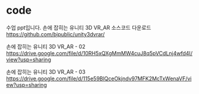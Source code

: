 # code
수업 ppt입니다.
손에 잡히는 유니티 3D VR_AR 소스코드 다운로드
https://github.com/bjpublic/unity3dvrar/

손에 잡히는 유니티 3D VR_AR - 02
https://drive.google.com/file/d/10RH5xQXgMmMW4cuJ8q5pVCdLnj4wfd4I/view?usp=sharing

손에 잡히는 유니티 3D VR_AR - 03
https://drive.google.com/file/d/115e59BlQceOkjndv97MFK2McTxWenaVF/view?usp=sharing
